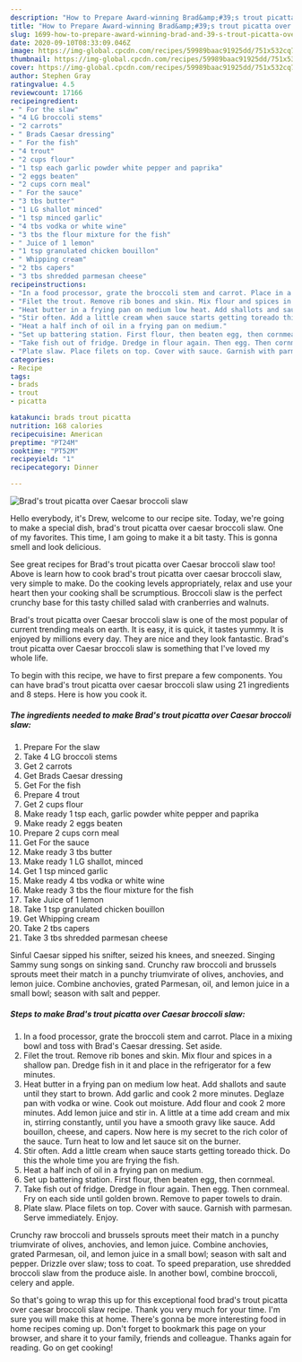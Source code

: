 ```yaml
---
description: "How to Prepare Award-winning Brad&amp;#39;s trout picatta over Caesar broccoli slaw"
title: "How to Prepare Award-winning Brad&amp;#39;s trout picatta over Caesar broccoli slaw"
slug: 1699-how-to-prepare-award-winning-brad-and-39-s-trout-picatta-over-caesar-broccoli-slaw
date: 2020-09-10T08:33:09.046Z
image: https://img-global.cpcdn.com/recipes/59989baac91925dd/751x532cq70/brads-trout-picatta-over-caesar-broccoli-slaw-recipe-main-photo.jpg
thumbnail: https://img-global.cpcdn.com/recipes/59989baac91925dd/751x532cq70/brads-trout-picatta-over-caesar-broccoli-slaw-recipe-main-photo.jpg
cover: https://img-global.cpcdn.com/recipes/59989baac91925dd/751x532cq70/brads-trout-picatta-over-caesar-broccoli-slaw-recipe-main-photo.jpg
author: Stephen Gray
ratingvalue: 4.5
reviewcount: 17166
recipeingredient:
- " For the slaw"
- "4 LG broccoli stems"
- "2 carrots"
- " Brads Caesar dressing"
- " For the fish"
- "4 trout"
- "2 cups flour"
- "1 tsp each garlic powder white pepper and paprika"
- "2 eggs beaten"
- "2 cups corn meal"
- " For the sauce"
- "3 tbs butter"
- "1 LG shallot minced"
- "1 tsp minced garlic"
- "4 tbs vodka or white wine"
- "3 tbs the flour mixture for the fish"
- " Juice of 1 lemon"
- "1 tsp granulated chicken bouillon"
- " Whipping cream"
- "2 tbs capers"
- "3 tbs shredded parmesan cheese"
recipeinstructions:
- "In a food processor, grate the broccoli stem and carrot. Place in a mixing bowl and toss with Brad&#39;s Caesar dressing. Set aside."
- "Filet the trout. Remove rib bones and skin. Mix flour and spices in a shallow pan. Dredge fish in it and place in the refrigerator for a few minutes."
- "Heat butter in a frying pan on medium low heat. Add shallots and saute until they start to brown. Add garlic and cook 2 more minutes. Deglaze pan with vodka or wine. Cook out moisture. Add flour and cook 2 more minutes. Add lemon juice and stir in. A little at a time add cream and mix in, stirring constantly, until you have a smooth gravy like sauce. Add bouillon, cheese, and capers. Now here is my secret to the rich color of the sauce. Turn heat to low and let sauce sit on the burner."
- "Stir often. Add a little cream when sauce starts getting toreado thick. Do this the whole time you are frying the fish."
- "Heat a half inch of oil in a frying pan on medium."
- "Set up battering station. First flour, then beaten egg, then cornmeal."
- "Take fish out of fridge. Dredge in flour again. Then egg. Then cornmeal. Fry on each side until golden brown. Remove to paper towels to drain."
- "Plate slaw. Place filets on top. Cover with sauce. Garnish with parmesan. Serve immediately. Enjoy."
categories:
- Recipe
tags:
- brads
- trout
- picatta

katakunci: brads trout picatta 
nutrition: 168 calories
recipecuisine: American
preptime: "PT24M"
cooktime: "PT52M"
recipeyield: "1"
recipecategory: Dinner

---
```



![Brad&#39;s trout picatta over Caesar broccoli slaw](https://img-global.cpcdn.com/recipes/59989baac91925dd/751x532cq70/brads-trout-picatta-over-caesar-broccoli-slaw-recipe-main-photo.jpg)

Hello everybody, it's Drew, welcome to our recipe site. Today, we're going to make a special dish, brad&#39;s trout picatta over caesar broccoli slaw. One of my favorites. This time, I am going to make it a bit tasty. This is gonna smell and look delicious.

See great recipes for Brad&#39;s trout picatta over Caesar broccoli slaw too! Above is learn how to cook brad&#39;s trout picatta over caesar broccoli slaw, very simple to make. Do the cooking levels appropriately, relax and use your heart then your cooking shall be scrumptious. Broccoli slaw is the perfect crunchy base for this tasty chilled salad with cranberries and walnuts.

Brad&#39;s trout picatta over Caesar broccoli slaw is one of the most popular of current trending meals on earth. It is easy, it is quick, it tastes yummy. It is enjoyed by millions every day. They are nice and they look fantastic. Brad&#39;s trout picatta over Caesar broccoli slaw is something that I've loved my whole life.


To begin with this recipe, we have to first prepare a few components. You can have brad&#39;s trout picatta over caesar broccoli slaw using 21 ingredients and 8 steps. Here is how you cook it.

<!--inarticleads1-->

##### The ingredients needed to make Brad&#39;s trout picatta over Caesar broccoli slaw:

1. Prepare  For the slaw
1. Take 4 LG broccoli stems
1. Get 2 carrots
1. Get  Brads Caesar dressing
1. Get  For the fish
1. Prepare 4 trout
1. Get 2 cups flour
1. Make ready 1 tsp each, garlic powder white pepper and paprika
1. Make ready 2 eggs beaten
1. Prepare 2 cups corn meal
1. Get  For the sauce
1. Make ready 3 tbs butter
1. Make ready 1 LG shallot, minced
1. Get 1 tsp minced garlic
1. Make ready 4 tbs vodka or white wine
1. Make ready 3 tbs the flour mixture for the fish
1. Take  Juice of 1 lemon
1. Take 1 tsp granulated chicken bouillon
1. Get  Whipping cream
1. Take 2 tbs capers
1. Take 3 tbs shredded parmesan cheese


Sinful Caesar sipped his snifter, seized his knees, and sneezed. Singing Sammy sung songs on sinking sand. Crunchy raw broccoli and brussels sprouts meet their match in a punchy triumvirate of olives, anchovies, and lemon juice. Combine anchovies, grated Parmesan, oil, and lemon juice in a small bowl; season with salt and pepper. 

<!--inarticleads2-->

##### Steps to make Brad&#39;s trout picatta over Caesar broccoli slaw:

1. In a food processor, grate the broccoli stem and carrot. Place in a mixing bowl and toss with Brad&#39;s Caesar dressing. Set aside.
1. Filet the trout. Remove rib bones and skin. Mix flour and spices in a shallow pan. Dredge fish in it and place in the refrigerator for a few minutes.
1. Heat butter in a frying pan on medium low heat. Add shallots and saute until they start to brown. Add garlic and cook 2 more minutes. Deglaze pan with vodka or wine. Cook out moisture. Add flour and cook 2 more minutes. Add lemon juice and stir in. A little at a time add cream and mix in, stirring constantly, until you have a smooth gravy like sauce. Add bouillon, cheese, and capers. Now here is my secret to the rich color of the sauce. Turn heat to low and let sauce sit on the burner.
1. Stir often. Add a little cream when sauce starts getting toreado thick. Do this the whole time you are frying the fish.
1. Heat a half inch of oil in a frying pan on medium.
1. Set up battering station. First flour, then beaten egg, then cornmeal.
1. Take fish out of fridge. Dredge in flour again. Then egg. Then cornmeal. Fry on each side until golden brown. Remove to paper towels to drain.
1. Plate slaw. Place filets on top. Cover with sauce. Garnish with parmesan. Serve immediately. Enjoy.


Crunchy raw broccoli and brussels sprouts meet their match in a punchy triumvirate of olives, anchovies, and lemon juice. Combine anchovies, grated Parmesan, oil, and lemon juice in a small bowl; season with salt and pepper. Drizzle over slaw; toss to coat. To speed preparation, use shredded broccoli slaw from the produce aisle. In another bowl, combine broccoli, celery and apple. 

So that's going to wrap this up for this exceptional food brad&#39;s trout picatta over caesar broccoli slaw recipe. Thank you very much for your time. I'm sure you will make this at home. There's gonna be more interesting food in home recipes coming up. Don't forget to bookmark this page on your browser, and share it to your family, friends and colleague. Thanks again for reading. Go on get cooking!
